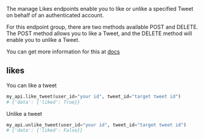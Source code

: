 The manage Likes endpoints enable you to like or unlike a specified Tweet on behalf of an authenticated account. 

 For this endpoint group, there are two methods available POST and DELETE. The POST method allows you to like a Tweet, and the DELETE method will enable you to unlike a Tweet.

You can get more information for this at [docs](https://developer.twitter.com/en/docs/twitter-api/tweets/likes/introduction)

## likes

You can like a tweet

```python
my_api.like_tweet(user_id="your id", tweet_id="target tweet id")
# {'data': {'liked': True}}
```

Unlike a tweet

```python
my_api.unlike_tweet(user_id="your id", tweet_id="target tweet id")
# {'data': {'liked': False}}
```
